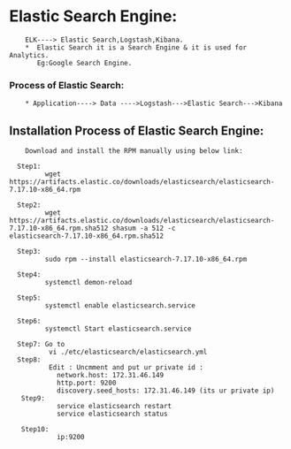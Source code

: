 # Elastic Search Engine:
        ELK----> Elastic Search,Logstash,Kibana.
        *  Elastic Search it is a Search Engine & it is used for Analytics.
           Eg:Google Search Engine.
           
### Process of Elastic Search:

        * Application----> Data ---->Logstash--->Elastic Search--->Kibana

## Installation Process of Elastic Search Engine:

        Download and install the RPM manually using below link:
        
      Step1: 
             wget https://artifacts.elastic.co/downloads/elasticsearch/elasticsearch-7.17.10-x86_64.rpm
      
      Step2: 
             wget https://artifacts.elastic.co/downloads/elasticsearch/elasticsearch-7.17.10-x86_64.rpm.sha512 shasum -a 512 -c                          elasticsearch-7.17.10-x86_64.rpm.sha512
      
      Step3: 
             sudo rpm --install elasticsearch-7.17.10-x86_64.rpm
      
      Step4:  
             systemctl demon-reload
      
      Step5: 
             systemctl enable elasticsearch.service
      
      Step6: 
             systemctl Start elasticsearch.service
      
      Step7: Go to 
              vi ./etc/elasticsearch/elasticsearch.yml 
      Step8:
              Edit : Uncmment and put ur private id :
                network.host: 172.31.46.149 
                http.port: 9200
                discovery.seed_hosts: 172.31.46.149 (its ur private ip)
       Step9:
                service elasticsearch restart
                service elasticsearch status
                
       Step10: 
                ip:9200
                
        
       
             
